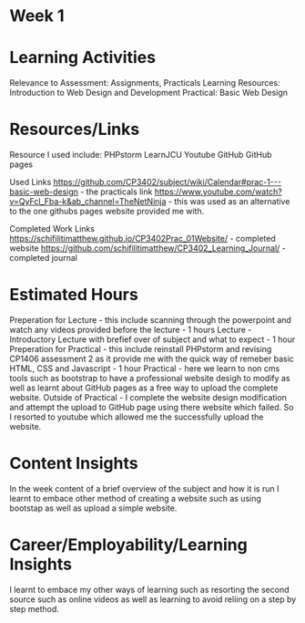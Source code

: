 # Week 1

# Learning Activities

Relevance to Assessment: Assignments, Practicals
Learning Resources: Introduction to Web Design and Development
Practical: Basic Web Design

# Resources/Links

Resource I used include:
PHPstorm
LearnJCU
Youtube
GitHub
GitHub pages

Used Links
https://github.com/CP3402/subject/wiki/Calendar#prac-1---basic-web-design - the practicals link
https://www.youtube.com/watch?v=QyFcl_Fba-k&ab_channel=TheNetNinja - this was used as an alternative to the one githubs pages website provided me with.

Completed Work Links
https://schifilitimatthew.github.io/CP3402Prac_01Website/ - completed website
https://github.com/schifilitimatthew/CP3402_Learning_Journal/ - completed journal

# Estimated Hours

Preperation for Lecture - this include scanning through the powerpoint and watch any videos provided before the lecture - 1 hours
Lecture - Introductory Lecture with brefief over of subject and what to expect - 1 hour
Preperation for Practical - this include reinstall PHPstorm and revising CP1406 assessment 2 as it provide me with the quick way of remeber basic HTML, CSS and Javascript - 1 hour
Practical - here we learn to non cms tools such as bootstrap to have a professional website desigh to modify as well as learnt about GitHub pages as a free way to upload the complete website. 
Outside of Practical - I complete the website design modification and attempt the upload to GitHub page using there website which failed. So I resorted to youtube which allowed me the successfully upload the website.

# Content Insights

In the week content of a brief overview of the subject and how it is run I learnt to embace other method of creating a website such as using bootstap as well as upload a simple website.

# Career/Employability/Learning Insights

I learnt to embace my other ways of learning such as resorting the second source such as online videos as well as learning to avoid reliing on a step by step method.
